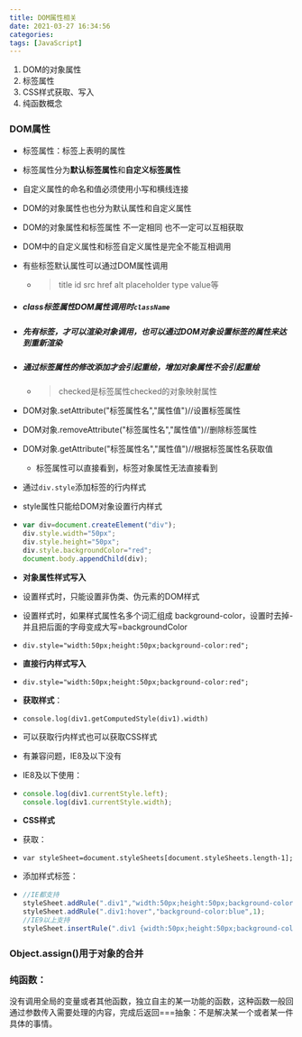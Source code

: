 ```yaml
---
title: DOM属性相关
date: 2021-03-27 16:34:56
categories:
tags: [JavaScript]
---
```


1. DOM的对象属性
2. 标签属性
3. CSS样式获取、写入
4. 纯函数概念

<!--more-->

### DOM属性

- 标签属性：标签上表明的属性

- 标签属性分为**默认标签属性**和**自定义标签属性**

- 自定义属性的命名和值必须使用小写和横线连接

- DOM的对象属性也也分为默认属性和自定义属性

- DOM的对象属性和标签属性 不一定相同 也不一定可以互相获取

- DOM中的自定义属性和标签自定义属性是完全不能互相调用

- 有些标签默认属性可以通过DOM属性调用

  - > title	id	src	href	alt	placeholder	type	value等

- ##### class标签属性DOM属性调用时`className`

- ##### 先有标签，才可以渲染对象调用，也可以通过DOM对象设置标签的属性来达到重新渲染

- ##### 通过标签属性的修改添加才会引起重绘，增加对象属性不会引起重绘

  - > checked是标签属性checked的对象映射属性

- DOM对象.setAttribute("标签属性名","属性值")//设置标签属性

- DOM对象.removeAttribute("标签属性名","属性值")//删除标签属性

- DOM对象.getAttribute("标签属性名","属性值")//根据标签属性名获取值

  - 标签属性可以直接看到，标签对象属性无法直接看到

- 通过`div.style`添加标签的行内样式

- style属性只能给DOM对象设置行内样式

- ```javascript
  var div=document.createElement("div");
  div.style.width="50px";
  div.style.height="50px";
  div.style.backgroundColor="red";
  document.body.appendChild(div);
  ```

- **对象属性样式写入**

- 设置样式时，只能设置非伪类、伪元素的DOM样式

- 设置样式时，如果样式属性名多个词汇组成 background-color，设置时去掉-并且把后面的字母变成大写=backgroundColor

- `div.style="width:50px;height:50px;background-color:red";`

- **直接行内样式写入**

- `div.style="width:50px;height:50px;background-color:red";`

- **获取样式**：

- `console.log(div1.getComputedStyle(div1).width)`

- 可以获取行内样式也可以获取CSS样式

- 有兼容问题，IE8及以下没有

- IE8及以下使用：

- ```javascript
  console.log(div1.currentStyle.left);
  console.log(div1.currentStyle.width);
  ```

- **CSS样式**

- 获取：

- `var styleSheet=document.styleSheets[document.styleSheets.length-1];`

- 添加样式标签：

- ```javascript
  //IE都支持
  styleSheet.addRule(".div1","width:50px;height:50px;background-color:red",0);
  styleSheet.addRule(".div1:hover","background-color:blue",1);
  //IE9以上支持
  styleSheet.insertRule(".div1 {width:50px;height:50px;background-color:red}",0)
  ```

### Object.assign()用于对象的合并


### 纯函数：

没有调用全局的变量或者其他函数，独立自主的某一功能的函数，这种函数一般回通过参数传入需要处理的内容，完成后返回===抽象：不是解决某一个或者某一件具体的事情。